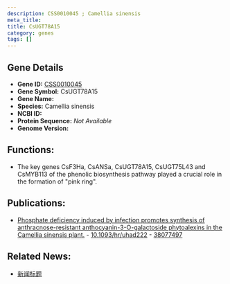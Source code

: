 ```yaml
---
description: CSS0010045 ; Camellia sinensis
meta_title:
title: CsUGT78A15
category: genes
tags: []
---
```


## Gene Details
- **Gene ID:**	[CSS0010045](https://www.maizegdb.org/gene_center/gene/CSS0010045)
- **Gene Symbol:** CsUGT78A15
- **Gene Name:** 
- **Species:** Camellia sinensis
- **NCBI ID:** [  ]()
- **Protein Sequence:** *Not Available*
- **Genome Version:** []()

## Functions:
   - The key genes CsF3Ha, CsANSa, CsUGT78A15, CsUGT75L43 and CsMYB113 of the phenolic biosynthesis pathway played a crucial role in the formation of "pink ring".

## Publications:
   - [Phosphate deficiency induced by infection promotes synthesis of anthracnose-resistant anthocyanin-3-O-galactoside phytoalexins in the Camellia sinensis plant.]( https://academic.oup.com/hr/article/10/12/uhad222/7380780?login=false#429064804 ) - [10.1093/hr/uhad222]( https://academic.oup.com/hr/article/10/12/uhad222/7380780?login=false#429064804 ) - [38077497](https://pubmed.ncbi.nlm.nih.gov/38077497/)

## Related News:
   - [新闻标题](https://mp.weixin.qq.com/s?__biz=Mzg3MDEwNDEyMg==&mid=2247560860&idx=4&sn=5436f33c3a4fa62ed51ce541bdf86da6&chksm=cf47ff11ac11f04ae19d0878ccb5607a4ca3bcc5ad461e9a0dab1d41f85853c40c9ae6879885&scene=27#wechat_redirect)
